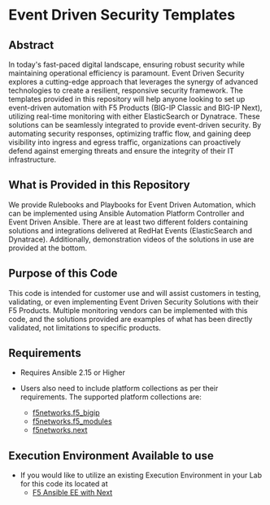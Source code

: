 # Event Driven Security Templates

## Abstract
In today's fast-paced digital landscape, ensuring robust security while maintaining operational efficiency is paramount. Event Driven Security explores a cutting-edge approach that leverages the synergy of advanced technologies to create a resilient, responsive security framework. The templates provided in this repository will help anyone looking to set up event-driven automation with F5 Products (BIG-IP Classic and BIG-IP Next), utilizing real-time monitoring with either ElasticSearch or Dynatrace. These solutions can be seamlessly integrated to provide event-driven security. By automating security responses, optimizing traffic flow, and gaining deep visibility into ingress and egress traffic, organizations can proactively defend against emerging threats and ensure the integrity of their IT infrastructure.

## What is Provided in this Repository
We provide Rulebooks and Playbooks for Event Driven Automation, which can be implemented using Ansible Automation Platform Controller and Event Driven Ansible. There are at least two different folders containing solutions and integrations delivered at RedHat Events (ElasticSearch and Dynatrace). Additionally, demonstration videos of the solutions in use are provided at the bottom.

## Purpose of this Code
This code is intended for customer use and will assist customers in testing, validating, or even implementing Event Driven Security Solutions with their F5 Products. Multiple monitoring vendors can be implemented with this code, and the solutions provided are examples of what has been directly validated, not limitations to specific products.


## Requirements
- Requires Ansible 2.15 or Higher

- Users also need to include platform collections as per their requirements. The supported platform collections are:
  - [f5networks.f5_bigip](https://github.com/F5Networks/f5-ansible-bigip)
  - [f5networks.f5_modules](https://github.com/F5Networks/f5-ansible)
  - [f5networks.next](https://github.com/F5Networks/f5-ansible-next)

## Execution Environment Available to use
- If you would like to utilize an existing Execution Environment in your Lab for this code its located at 
  - [F5 Ansible EE with Next](https://quay.io/repository/f5_business_development/f5_next_ee_test)
